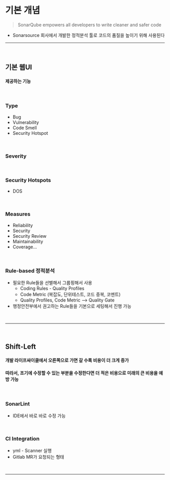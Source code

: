 # 기본 개념
> SonarQube empowers all developers to write cleaner and safer code
* Sonarsource 회사에서 개발한 정적분석 툴로 코드의 품질을 높이기 위해 사용된다

<hr>
<br>

## 기본 웹UI
#### 제공하는 기능

<br>

### Type
* Bug
* Vulnerability
* Code Smell
* Security Hotspot

<br>

### Severity

<br>

### Security Hotspots
* DOS

<br>

### Measures
* Reliability
* Security
* Security Review
* Maintainability
* Coverage...

<br>

### Rule-based 정적분석
* 필요한 Rule들을 선별해서 그룹핑해서 사용
  * Coding Rules - Quality Profiles
  * Code Metric (복잡도, 단위테스트, 코드 중복, 코멘트)
  * Quality Profiles, Code Metric --> Quality Gate
* 행정안전부에서 권고하는 Rule들을 기본으로 세팅해서 진행 가능

<br>
<hr>
<br>

## Shift-Left
#### 개발 라이프싸이클에서 오른쪽으로 가면 갈 수록 비용이 더 크게 증가
#### 따라서, 조기에 수정할 수 있는 부분을 수정한다면 더 적은 비용으로 미래의 큰 비용을 예방 가능

<br>

### SonarLint
* IDE에서 바로 바로 수정 가능

<br>

### CI Integration
* yml - Scanner 실행
* Gitlab MR가 요청되는 형태

<br>
<hr>
<br>

